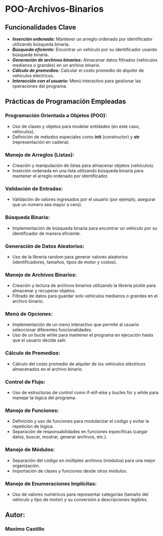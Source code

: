 # POO-Archivos-Binarios

## Funcionalidades Clave
+ **_Inserción ordenada:_** Mantener un arreglo ordenado por identificador utilizando búsqueda binaria.
+ **_Búsqueda eficiente:_** Encontrar un vehículo por su identificador usando búsqueda binaria.
+ **_Generación de archivos binarios:_** Almacenar datos filtrados (vehículos medianos o grandes) en un archivo binario.
+ **_Cálculo de promedios:_** Calcular el costo promedio de alquiler de vehículos eléctricos.
+ **_Interacción con el usuario:_** Menú interactivo para gestionar las operaciones del programa.

## Prácticas de Programación Empleadas
### Programación Orientada a Objetos (POO):
+ Uso de clases y objetos para modelar entidades (en este caso, vehículos).
+ Definición de métodos especiales como __init__ (constructor) y __str__ (representación en cadena).
### Manejo de Arreglos (Listas):
+ Creación y manipulación de listas para almacenar objetos (vehículos).
+ Inserción ordenada en una lista utilizando búsqueda binaria para mantener el arreglo ordenado por identificador.
### Validación de Entradas:
+ Validación de valores ingresados por el usuario (por ejemplo, asegurar que un número sea mayor a cero).
### Búsqueda Binaria:
+ Implementación de búsqueda binaria para encontrar un vehículo por su identificador de manera eficiente.
### Generación de Datos Aleatorios:
+ Uso de la librería random para generar valores aleatorios (identificadores, tamaños, tipos de motor y costos).
### Manejo de Archivos Binarios:
+ Creación y lectura de archivos binarios utilizando la librería pickle para almacenar y recuperar objetos.
+ Filtrado de datos para guardar solo vehículos medianos o grandes en el archivo binario.
### Menú de Opciones:
+ Implementación de un menú interactivo que permite al usuario seleccionar diferentes funcionalidades.
+ Uso de un bucle while para mantener el programa en ejecución hasta que el usuario decida salir.
### Cálculo de Promedios:
+ Cálculo del costo promedio de alquiler de los vehículos eléctricos almacenados en el archivo binario.
### Control de Flujo:
+ Uso de estructuras de control como if-elif-else y bucles for y while para manejar la lógica del programa.
### Manejo de Funciones:
+ Definición y uso de funciones para modularizar el código y evitar la repetición de lógica.
+ Separación de responsabilidades en funciones específicas (cargar datos, buscar, mostrar, generar archivos, etc.).
### Manejo de Módulos:
+ Separación del código en múltiples archivos (módulos) para una mejor organización.
+ Importación de clases y funciones desde otros módulos.
### Manejo de Enumeraciones Implícitas:
+ Uso de valores numéricos para representar categorías (tamaño del vehículo y tipo de motor) y su conversión a descripciones legibles.

## Autor: 
### Maximo Castillo
